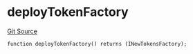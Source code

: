 # deployTokenFactory
[Git Source](https://github.com/Ammalgam-Protocol/core-v1/blob/922bb12a291a5f6729dd85abc24fc6fec504a108/contracts/utils/deployHelper.sol)


```solidity
function deployTokenFactory() returns (INewTokensFactory);
```

